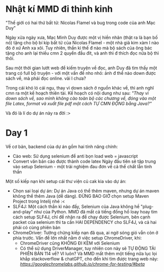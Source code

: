 ﻿# Nhật kí MMD đi thỉnh kinh

"Thế giới có hai thứ bất tử: Nicolas Flamel và bug trong code của anh Mạc Duy"

Ngày xửa ngày xưa, Mạc Minh Duy được một vị hiền nhân (thật ra là bạn bố nó) tặng cho bộ bí kíp bất tử của Nicolas Flamel - một nhà giả kim xàm l nào đó ở xứ Anh xa xôi. Tuy nhiên, thần kì thế đ nào mà bộ sách của ông bác tặng cho anh lại thiếu cmn 2 quyển đầu đít, và anh thì đ thích đọc nửa bộ thì thôi.

Sau một thời gian lướt web để kiếm truyện về đọc, anh Duy đã tìm thấy một trang có full bộ truyện - với một vấn đề nho nhỏ: ảnh đ thể nào down được sách về, mà phải đọc online. vãi l chưa?

Trong cái khó ló cái ngu, thay vì down sách ở nguồn khác về, thì anh nghĩ cmn ra một kế hoạch thiên tài. Kế hoạch có nội dung như sau:
_"Thay vì down sách về, sao mình không cào toàn bộ các chương về, đóng vào một file Latex, format và xuất file pdf một cách TỰ CMN ĐỘNG bằng Java?"_

Và đó là lí do dự án này ra đời :>

# Day 1
Về cơ bản, backend của dự án gồm hai tính năng chính:
- Cào web: Sử dụng selenium để anti bọn load web = javascript
- Convert văn bản cào được thành code latex
Ngày đầu tiên sẽ tập trung vào setup Selenium - một trải nghiệm đau đơn về cả thể chất lẫn tinh thần

Một số kiếp nạn khi setup cái thư viện củ cak kia vào dự án:
- Chọn sai loại dự án: Dự án Java có thể thêm maven, nhưng dự án maven không thể thêm Java (dễ dàng). ĐỪNG BAO GIỜ chọn setup Maven Project trong Intelij nhé :<
- SLF4J: Một cách thần kì nào đấy, Selenium của Java không hề "plug-and-play" như của Python. MMD đã mất cả tiếng đồng hồ loay hoay tìm cách setup SLF4J, chỉ để nhận ra để chạy được Selenium, bên cạnh packet của selenium thì ta cần HAI DEPENDENCY cho SLF4J, và cả hai phải có cùng phiên bản
- ChromeDriver: Tưởng chừng kiếp nạn đã qua, ai ngờ sóng gió vẫn còn ở phía trước. Vấn đề lớn nhất nằm ở việc setup ChromeDriver, khi:
  - ChromeDriver cũng KHÔNG ĐI KÈM với Selenium
  - Có thể sử dụng DriverManager, tuy nhiên con này sẽ TỰ ĐỘNG TẢI PHIÊN BẢN 114 về? Vl luôn?
Và MMD mất thêm một tiếng nữa lục lọi khắp stackoverflow & chatGPT, cho đến khi tìm được trang web này:
_https://googlechromelabs.github.io/chrome-for-testing/#beta_


